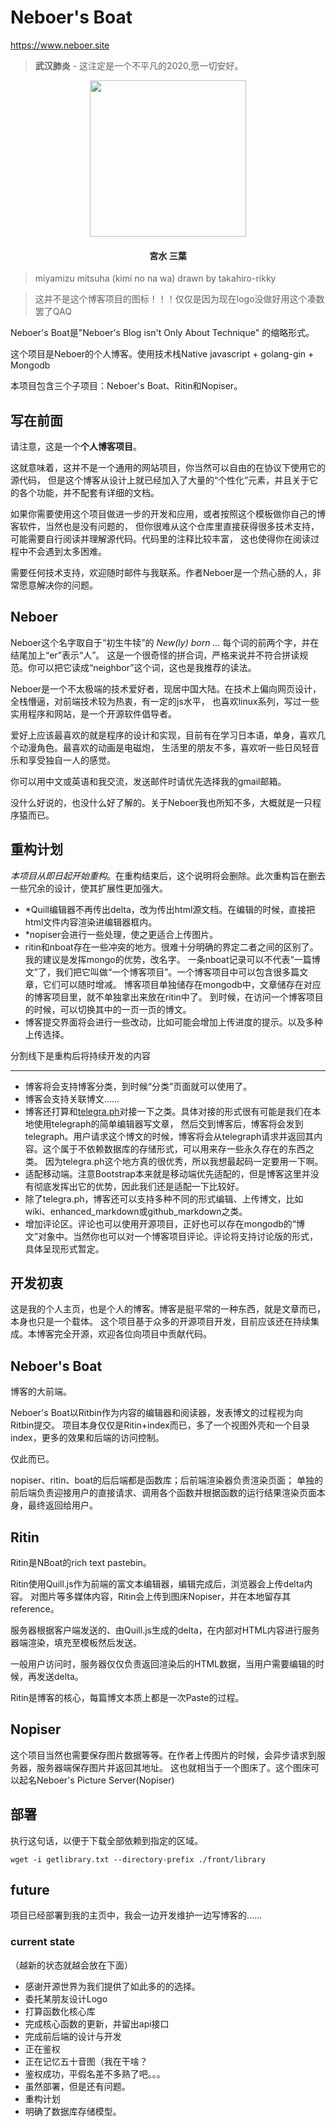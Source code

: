 # Neboer's Boat
https://www.neboer.site

> **武汉肺炎** - 这注定是一个不平凡的2020,愿一切安好。

<p align="center"><img src="https://bit.ly/2TMhT93" width="250"></p>

<h4 align="center">宮水 三葉</h4>

> miyamizu mitsuha (kimi no na wa) drawn by takahiro-rikky

> 这并不是这个博客项目的图标！！！仅仅是因为现在logo没做好用这个凑数罢了QAQ

Neboer's Boat是"Neboer's Blog isn't Only About Technique"
的缩略形式。

这个项目是Neboer的个人博客。使用技术栈Native javascript + golang-gin + Mongodb

本项目包含三个子项目：Neboer's Boat、Ritin和Nopiser。

## 写在前面

请注意，这是一个**个人博客项目**。

这就意味着，这并不是一个通用的网站项目，你当然可以自由的在协议下使用它的源代码，
但是这个博客从设计上就已经加入了大量的“个性化”元素，并且关于它的各个功能，并不配套有详细的文档。

如果你需要使用这个项目做进一步的开发和应用，或者按照这个模板做你自己的博客软件，当然也是没有问题的，
但你很难从这个仓库里直接获得很多技术支持，可能需要自行阅读并理解源代码。代码里的注释比较丰富，
这也使得你在阅读过程中不会遇到太多困难。

需要任何技术支持，欢迎随时邮件与我联系。作者Neboer是一个热心肠的人，非常愿意解决你的问题。


## Neboer

Neboer这个名字取自于“初生牛犊”的 *New(ly) born ...* 每个词的前两个字，并在结尾加上“er”表示“人”。
这是一个很奇怪的拼合词，严格来说并不符合拼读规范。你可以把它读成“neighbor”这个词，这也是我推荐的读法。

Neboer是一个不太极端的技术爱好者，现居中国大陆。在技术上偏向网页设计，全栈懵逼，对前端技术较为热衷，有一定的js水平，
也喜欢linux系列，写过一些实用程序和网站，是一个开源软件倡导者。

爱好上应该最喜欢的就是程序的设计和实现，目前有在学习日本语，单身，喜欢几个动漫角色。最喜欢的动画是电磁炮，
生活里的朋友不多，喜欢听一些日风轻音乐和享受独自一人的感觉。

你可以用中文或英语和我交流，发送邮件时请优先选择我的gmail邮箱。

没什么好说的，也没什么好了解的。关于Neboer我也所知不多，大概就是一只程序猿而已。

## 重构计划

*本项目从即日起开始重构*。在重构结束后，这个说明将会删除。此次重构旨在删去一些冗余的设计，使其扩展性更加强大。

- *Quill编辑器不再传出delta，改为传出html源文档。在编辑的时候，直接把html文件内容渲染进编辑器框内。
- *nopiser会进行一些处理，使之更适合上传图片。
- ritin和nboat存在一些冲突的地方。很难十分明确的界定二者之间的区别了。我的建议是发挥mongo的优势，改名字。
一条nboat记录可以不代表“一篇博文”了，我们把它叫做“一个博客项目”。一个博客项目中可以包含很多篇文章，它们可以随时增减。
博客项目单独储存在mongodb中，文章储存在对应的博客项目里，就不单独拿出来放在ritin中了。
到时候，在访问一个博客项目的时候，可以切换其中的一页一页的博文。
- 博客提交界面将会进行一些改动，比如可能会增加上传进度的提示。以及多种上传选择。

分割线下是重构后将持续开发的内容
<hr>

- 博客将会支持博客分类，到时候“分类”页面就可以使用了。
- 博客会支持关联博文……
- 博客还打算和[telegra.ph](https://telegra.ph)对接一下之类。具体对接的形式很有可能是我们在本地使用telegraph的简单编辑器写文章，
然后交到博客后，博客将会发到telegraph。用户请求这个博文的时候，博客将会从telegraph请求并返回其内容。这个属于不依赖数据库的存储形式，可以用来存一些永久存在的东西之类。
因为telegra.ph这个地方真的很优秀，所以我想最起码一定要用一下啊。
- 适配移动端。注意Bootstrap本来就是移动端优先适配的，但是博客这里并没有彻底发挥出它的优势，因此我们还是适配一下比较好。
- 除了telegra.ph，博客还可以支持多种不同的形式编辑、上传博文，比如wiki、enhanced_markdown或github_markdown之类。
- 增加评论区。评论也可以使用开源项目，正好也可以存在mongodb的“博文”对象中。当然你也可以对一个博客项目评论。评论将支持讨论版的形式，具体呈现形式暂定。

## 开发初衷
这是我的个人主页，也是个人的博客。博客是挺平常的一种东西，就是文章而已，本身也只是一个载体。
这个项目基于众多的开源项目开发，目前应该还在持续集成。本博客完全开源，欢迎各位向项目中贡献代码。

## Neboer's Boat
博客的大前端。

Neboer's Boat以Ritbin作为内容的编辑器和阅读器，发表博文的过程视为向Ritbin提交。
项目本身仅仅是Ritin+index而已，多了一个视图外壳和一个目录index，更多的效果和后端的访问控制。

仅此而已。

nopiser、ritin、boat的后后端都是函数库；后前端渲染器负责渲染页面；
单独的前后端负责迎接用户的直接请求、调用各个函数并根据函数的运行结果渲染页面本身，最终返回给用户。
## Ritin
Ritin是NBoat的rich text pastebin。

Ritin使用Quill.js作为前端的富文本编辑器，编辑完成后，浏览器会上传delta内容。
对图片等多媒体内容，Ritin会上传到图床Nopiser，并在本地留存其reference。

服务器根据客户端发送的、由Quill.js生成的delta，在内部对HTML内容进行服务器端渲染，填充至模板然后发送。

一般用户访问时，服务器仅仅负责返回渲染后的HTML数据，当用户需要编辑的时候，再发送delta。

Ritin是博客的核心，每篇博文本质上都是一次Paste的过程。
## Nopiser
这个项目当然也需要保存图片数据等等。在作者上传图片的时候，会异步请求到服务器，服务器端保存图片并返回其地址。
这也就相当于一个图床了。这个图床可以起名Neboer's Picture Server(Nopiser)
## 部署
执行这句话，以便于下载全部依赖到指定的区域。
```shell script
wget -i getlibrary.txt --directory-prefix ./front/library
``` 
## future
项目已经部署到我的主页中，我会一边开发维护一边写博客的……


### current state
（越新的状态就越会放在下面）
- 感谢开源世界为我们提供了如此多的的选择。
- 委托某朋友设计Logo
- 打算函数化核心库
- 完成核心函数的更新，并留出api接口
- 完成前后端的设计与开发
- 正在鉴权
- 正在记忆五十音图（我在干啥？
- 鉴权成功，平假名差不多熟了吧。。。
- 虽然部署，但是还有问题。
- 重构计划
- 明确了数据库存储模型。